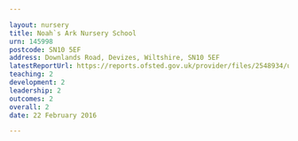 ```yaml
---

layout: nursery
title: Noah`s Ark Nursery School
urn: 145998
postcode: SN10 5EF
address: Downlands Road, Devizes, Wiltshire, SN10 5EF
latestReportUrl: https://reports.ofsted.gov.uk/provider/files/2548934/urn/145998.pdf
teaching: 2
development: 2
leadership: 2
outcomes: 2
overall: 2
date: 22 February 2016

---
```

